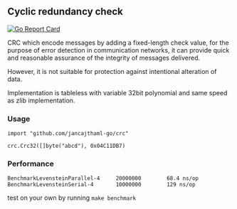 ## Cyclic redundancy check

[![Go Report Card](https://goreportcard.com/badge/jancajthaml-go/crc)](https://goreportcard.com/report/jancajthaml-go/crc)

CRC which encode messages by adding a fixed-length check value, for the purpose of error detection in communication networks, it can provide quick and reasonable assurance of the integrity of messages delivered.

However, it is not suitable for protection against intentional alteration of data.

Implementation is tableless with variable 32bit polynomial and same speed as zlib implementation.

### Usage ###

```
import "github.com/jancajthaml-go/crc"

crc.Crc32([]byte("abcd"), 0x04C11DB7)
```

### Performance ###

```
BenchmarkLevensteinParallel-4     20000000        68.4 ns/op
BenchmarkLevensteinSerial-4       10000000        129 ns/op
```

test on your own by running `make benchmark`
